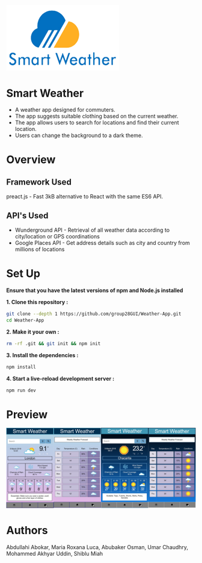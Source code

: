 <img src = "Logo.jpg" width = "300">

# Smart Weather
* A weather app designed for commuters.
* The app suggests suitable clothing based on the current weather.
* The app allows users to search for locations and find their current location.
* Users can change the background to a dark theme.

Overview
======

Framework Used
------
preact.js - Fast 3kB alternative to React with the same ES6 API.

API's Used
------
* Wunderground API - Retrieval of all weather data according to city/location or GPS coordinations
* Google Places API - Get address details such as city and country from millions of locations 

Set Up
======
**Ensure that you have the latest versions of npm and Node.js installed**

**1. Clone this repository :**
```sh
git clone --depth 1 https://github.com/group28GUI/Weather-App.git
cd Weather-App
```
**2. Make it your own :**

```sh
rm -rf .git && git init && npm init
```
**3. Install the dependencies :**

```sh
npm install
```
**4. Start a live-reload development server :**

```sh
npm run dev
```

Preview
======
![](App%20Screenshots.jpg)


Authors
======
Abdullahi Abokar, Maria Roxana Luca, Abubaker Osman, Umar Chaudhry, Mohammed Akhyar Uddin, Shiblu Miah
